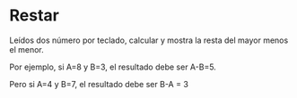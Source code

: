 # Restar

Leídos dos número por teclado, calcular y mostra la resta del mayor menos el menor.

Por ejemplo, si A=8 y B=3, el resultado debe ser A-B=5.

Pero si A=4 y B=7, el resultado debe ser B-A = 3
